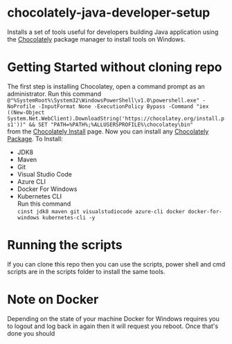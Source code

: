 # chocolately-java-developer-setup
Installs a set of tools useful for developers building Java application using the [Chocolately](https://chocolatey.org/) package manager to install tools on Windows.

# Getting Started without cloning repo
The first step is installing Chocolatey, open a command prompt as an administrator.  Run this command ```@"%SystemRoot%\System32\WindowsPowerShell\v1.0\powershell.exe" -NoProfile -InputFormat None -ExecutionPolicy Bypass -Command "iex ((New-Object System.Net.WebClient).DownloadString('https://chocolatey.org/install.ps1'))" && SET "PATH=%PATH%;%ALLUSERSPROFILE%\chocolatey\bin"```  
from the [Chocolately Install](https://chocolatey.org/install) page.  Now you can install any [Chocolately Package](https://chocolatey.org/packages).  To Install:  
* JDK8
* Maven
* Git
* Visual Studio Code
* Azure CLI
* Docker For Windows
* Kubernetes CLI  
Run this command  
```cinst jdk8 maven git visualstudiocode azure-cli docker docker-for-windows kubernetes-cli -y```


# Running the scripts
If you can clone this repo then you can use the scripts, power shell and cmd scripts are in the scripts folder to install the same tools.

# Note on Docker
Depending on the state of your machine Docker for Windows requires you to logout and log back in again then it will request you reboot.  Once that's done you should 




